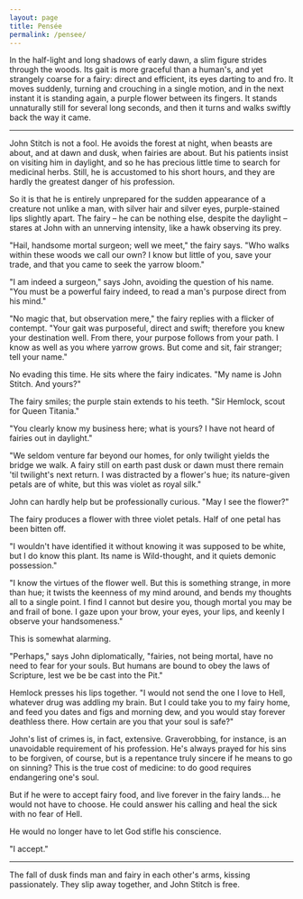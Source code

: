 ```yaml
---
layout: page
title: Pensée
permalink: /pensee/
---
```


In the half-light and long shadows of early dawn, a slim figure strides through the woods. Its gait is more graceful than a human's, and yet strangely coarse for a fairy: direct and efficient, its eyes darting to and fro. It moves suddenly, turning and crouching in a single motion, and in the next instant it is standing again, a purple flower between its fingers. It stands unnaturally still for several long seconds, and then it turns and walks swiftly back the way it came.

---

John Stitch is not a fool. He avoids the forest at night, when beasts are about, and at dawn and dusk, when fairies are about. But his patients insist on visiting him in daylight, and so he has precious little time to search for medicinal herbs. Still, he is accustomed to his short hours, and they are hardly the greatest danger of his profession.

So it is that he is entirely unprepared for the sudden appearance of a creature not unlike a man, with silver hair and silver eyes, purple-stained lips slightly apart. The fairy &ndash; he can be nothing else, despite the daylight &ndash; stares at John with an unnerving intensity, like a hawk observing its prey.

"Hail, handsome mortal surgeon; well we meet," the fairy says. "Who walks within these woods we call our own? I know but little of you, save your trade, and that you came to seek the yarrow bloom."

"I am indeed a surgeon," says John, avoiding the question of his name. "You must be a powerful fairy indeed, to read a man's purpose direct from his mind."

"No magic that, but observation mere," the fairy replies with a flicker of contempt. "Your gait was purposeful, direct and swift; therefore you knew your destination well. From there, your purpose follows from your path. I know as well as you where yarrow grows. But come and sit, fair stranger; tell your name."

No evading this time. He sits where the fairy indicates. "My name is John Stitch. And yours?"

The fairy smiles; the purple stain extends to his teeth. "Sir Hemlock, scout for Queen Titania."

"You clearly know my business here; what is yours? I have not heard of fairies out in daylight."

"We seldom venture far beyond our homes, for only twilight yields the bridge we walk. A fairy still on earth past dusk or dawn must there remain 'til twilight's next return. I was distracted by a flower's hue; its nature-given petals are of white, but this was violet as royal silk."

John can hardly help but be professionally curious. "May I see the flower?"

The fairy produces a flower with three violet petals. Half of one petal has been bitten off.

"I wouldn't have identified it without knowing it was supposed to be white, but I do know this plant. Its name is Wild-thought, and it quiets demonic possession."

"I know the virtues of the flower well. But this is something strange, in more than hue; it twists the keenness of my mind around, and bends my thoughts all to a single point. I find I cannot but desire you, though mortal you may be and frail of bone. I gaze upon your brow, your eyes, your lips, and keenly I observe your handsomeness."

This is somewhat alarming.

"Perhaps," says John diplomatically, "fairies, not being mortal, have no need to fear for your souls. But humans are bound to obey the laws of Scripture, lest we be be cast into the Pit."

Hemlock presses his lips together. "I would not send the one I love to Hell, whatever drug was addling my brain. But I could take you to my fairy home, and feed you dates and figs and morning dew, and you would stay forever deathless there. How certain are you that your soul is safe?"

John's list of crimes is, in fact, extensive. Graverobbing, for instance, is an unavoidable requirement of his profession. He's always prayed for his sins to be forgiven, of course, but is a repentance truly sincere if he means to go on sinning? This is the true cost of medicine: to do good requires endangering one's soul.

But if he were to accept fairy food, and live forever in the fairy lands... he would not have to choose. He could answer his calling and heal the sick with no fear of Hell.

He would no longer have to let God stifle his conscience.

"I accept."

---

The fall of dusk finds man and fairy in each other's arms, kissing passionately. They slip away together, and John Stitch is free.
